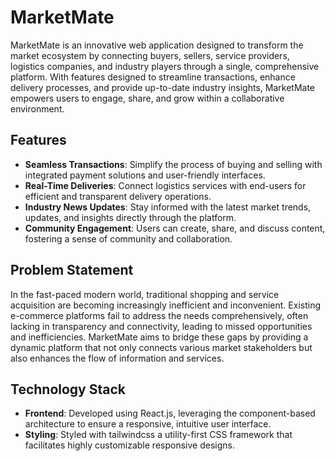 # MarketMate

MarketMate is an innovative web application designed to transform the market ecosystem by connecting buyers, sellers, service providers, logistics companies, and industry players through a single, comprehensive platform. With features designed to streamline transactions, enhance delivery processes, and provide up-to-date industry insights, MarketMate empowers users to engage, share, and grow within a collaborative environment.



## Features

- **Seamless Transactions**: Simplify the process of buying and selling with integrated payment solutions and user-friendly interfaces.
- **Real-Time Deliveries**: Connect logistics services with end-users for efficient and transparent delivery operations.
- **Industry News Updates**: Stay informed with the latest market trends, updates, and insights directly through the platform.
- **Community Engagement**: Users can create, share, and discuss content, fostering a sense of community and collaboration.

## Problem Statement

In the fast-paced modern world, traditional shopping and service acquisition are becoming increasingly inefficient and inconvenient. Existing e-commerce platforms fail to address the needs comprehensively, often lacking in transparency and connectivity, leading to missed opportunities and inefficiencies. MarketMate aims to bridge these gaps by providing a dynamic platform that not only connects various market stakeholders but also enhances the flow of information and services.

## Technology Stack

- **Frontend**: Developed using React.js, leveraging the component-based architecture to ensure a responsive, intuitive user interface.
- **Styling**: Styled with tailwindcss a utility-first CSS framework that facilitates highly customizable responsive designs.


